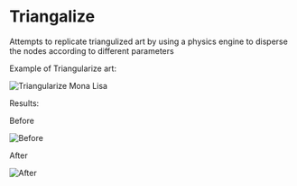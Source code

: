 # Triangalize
Attempts to replicate triangulized art by using a physics engine to disperse the nodes according to different parameters

Example of Triangularize art:

![Triangularize Mona Lisa](https://mir-s3-cdn-cf.behance.net/project_modules/disp/343a6121283847.562fe9741b6e2.jpg)

Results: 

Before

![Before](https://i.imgur.com/1x47v5L.jpg) 

After

![After](https://i.imgur.com/ygKYeRT.png)
